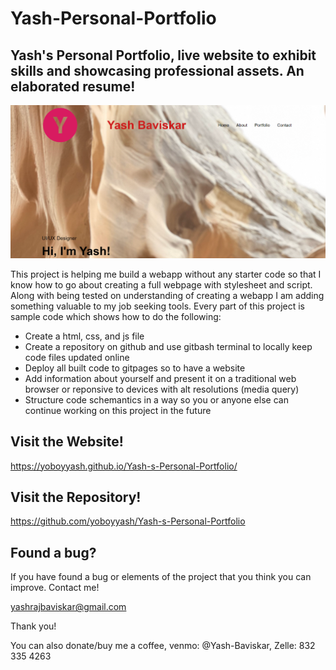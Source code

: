 # Yash-Personal-Portfolio
## Yash's Personal Portfolio, live website to exhibit skills and showcasing professional assets. An elaborated resume!

![Alt text](/Images/Screenshot%202023-11-27%20150435.png)

This project is helping me build a webapp without any starter code so that I know how to go about creating a full webpage with stylesheet and script. Along with being tested on understanding of creating a webapp I am adding something valuable to my job seeking tools. Every part of this project is sample code which shows how to do the following:

 * Create a html, css, and js file
 * Create a repository on github and use gitbash terminal to locally keep code files updated online
 * Deploy all built code to gitpages so to have a website
 * Add information about yourself and present it on a traditional web browser or reponsive to devices with alt resolutions (media query) 
 * Structure code schemantics in a way so you or anyone else can continue working on this project in the future 

## Visit the Website!
https://yoboyyash.github.io/Yash-s-Personal-Portfolio/

## Visit the Repository!
https://github.com/yoboyyash/Yash-s-Personal-Portfolio

## Found a bug?

If you have found a bug or elements of the project that you think you can improve. Contact me!

yashrajbaviskar@gmail.com

Thank you!

You can also donate/buy me a coffee, venmo: @Yash-Baviskar, Zelle: 832 335 4263
